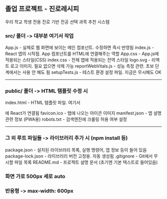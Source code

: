 ## 졸업 프로젝트 - 진로레시피

우리 학교 학생 전용 진로 기반 전공 선택 과목 추천 시스템 

### src/ 폴더 -> 대부분 여기서 작업

App.js - 실제로 웹 화면에 보이는 메인 컴포넌트. 수정하면 즉시 반영됨
index.js - React 앱의 시작점. App 컴포넌트를 HTML에 연결해주는 역할
App.css - App.js에 적용되는 스타일(CSS)
index.css - 전체 앱에 적용되는 전역 스타일
logo.svg - 리액트 로고 이미지. 필요 없으면 삭제 가능
reportWebVitals.js - 성능 측정 관련. 초보 단계에서는 사용 안 해도 됨
setupTests.js - 테스트 환경 설정 파일. 지금은 무시해도 OK

---

### public/ 폴더 -> HTML 템플릿 수정 시

index.html - HTML 템플릿 파일. 여기서 <div id="root"></div>에 React가 연결됨
favicon.ico	- 탭에 나오는 아이콘 이미지
manifest.json - 앱 설명 관련 정보 (PWA용)
robots.txt - 검색엔진에 크롤링 허용 여부 설정

---

### 그 외 루트 파일들 -> 라이브러리 추가 시 (npm install 등)

package.json - 설치된 라이브러리 목록, 실행 명령어, 앱 정보 등이 들어 있음 
package-lock.json - 라이브러리 버전 고정용. 자동 생성됨
.gitignore - Git에서 무시할 파일 목록
README.md - 프로젝트 설명 문서 (초기엔 기본 텍스트로 들어있음)

### 화면 가로 500px 세로 auto
### 반응형 -> max-width: 600px